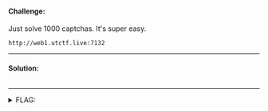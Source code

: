 #### Challenge:

Just solve 1000 captchas. It's super easy.

`http://web1.utctf.live:7132`

---

#### Solution:

```bash
```

---

<details><summary>FLAG:</summary>

```
utflag{skibidi_bop_mm_dada_uLG7Jrd5hP}
```

</details>
<br/>
